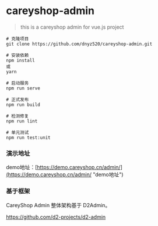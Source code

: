 # careyshop-admin

> this is a careyshop admin for vue.js project

```
# 克隆项目
git clone https://github.com/dnyz520/careyshop-admin.git

# 安装依赖
npm install
或
yarn

# 启动服务
npm run serve

# 正式发布
npm run build

# 检测修复
npm run lint

# 单元测试
npm run test:unit
```

### 演示地址
demo地址：[https://demo.careyshop.cn/admin/](https://demo.careyshop.cn/admin/ "demo地址")

### 基于框架
CareyShop Admin 整体架构基于 D2Admin。

https://github.com/d2-projects/d2-admin